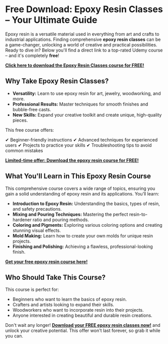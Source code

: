 # Free Download: Epoxy Resin Classes – Your Ultimate Guide

Epoxy resin is a versatile material used in everything from art and crafts to industrial applications. Finding comprehensive **epoxy resin classes** can be a game-changer, unlocking a world of creative and practical possibilities. Ready to dive in? Below you'll find a direct link to a top-rated Udemy course – and it's completely **free**!

[**Click here to download the Epoxy Resin Classes course for FREE!**](https://udemywork.com/epoxy-resin-classes)

## Why Take Epoxy Resin Classes?

*   **Versatility:** Learn to use epoxy resin for art, jewelry, woodworking, and more.
*   **Professional Results:** Master techniques for smooth finishes and bubble-free casts.
*   **New Skills:** Expand your creative toolkit and create unique, high-quality pieces.

This free course offers:

✔ Beginner-friendly instructions
✔ Advanced techniques for experienced users
✔ Projects to practice your skills
✔ Troubleshooting tips to avoid common mistakes

[**Limited-time offer: Download the epoxy resin course for FREE!**](https://udemywork.com/epoxy-resin-classes)

## What You'll Learn in This Epoxy Resin Course

This comprehensive course covers a wide range of topics, ensuring you gain a solid understanding of epoxy resin and its applications. You’ll learn:

*   **Introduction to Epoxy Resin:** Understanding the basics, types of resin, and safety precautions.
*   **Mixing and Pouring Techniques:** Mastering the perfect resin-to-hardener ratio and pouring methods.
*   **Coloring and Pigments:** Exploring various coloring options and creating stunning visual effects.
*   **Mold Making:** Learn how to create your own molds for unique resin projects.
*   **Finishing and Polishing:** Achieving a flawless, professional-looking finish.

[**Get your free epoxy resin course here!**](https://udemywork.com/epoxy-resin-classes)

## Who Should Take This Course?

This course is perfect for:

*   Beginners who want to learn the basics of epoxy resin.
*   Crafters and artists looking to expand their skills.
*   Woodworkers who want to incorporate resin into their projects.
*   Anyone interested in creating beautiful and durable resin creations.

Don't wait any longer! **[Download your FREE epoxy resin classes now!](https://udemywork.com/epoxy-resin-classes)** and unlock your creative potential. This offer won't last forever, so grab it while you can.

